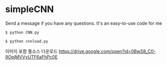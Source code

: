 # simpleCNN
Send a message if you have any questions.  It's an easy-to-use code for me

`$ python CNN.py`

`$ python cnnload.py`

이미지 포함 풀소스 다운로드
https://drive.google.com/open?id=0BwS8_C0-9OpjMVVyUTF6aFhPc0E
